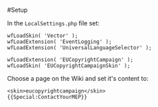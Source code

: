 #Setup

In the `LocalSettings.php` file set:

    wfLoadSkin( 'Vector' );
    wfLoadExtension( 'EventLogging' );
    wfLoadExtension( 'UniversalLanguageSelector' );

    wfLoadExtension( 'EUCopyrightCampaign' );
    wfLoadSkin( 'EUCopyrightCampaignSkin' );


Choose a page on the Wiki and set it's content to:

    <skin>eucopyrightcampaign</skin>
    {{Special:ContactYourMEP}}